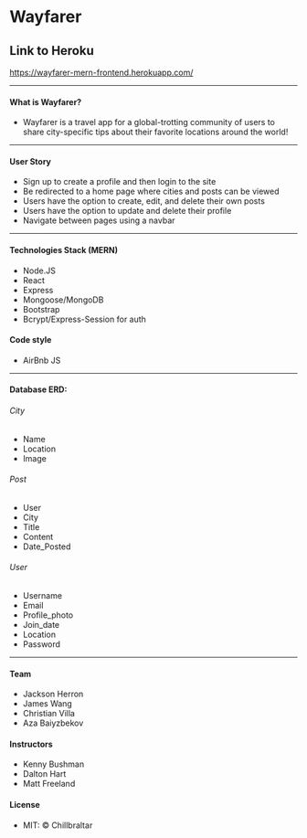 # Wayfarer

## Link to Heroku
https://wayfarer-mern-frontend.herokuapp.com/

-------------------------------------------
#### What is Wayfarer?

- Wayfarer is a travel app for a global-trotting community of users to share city-specific tips about their favorite locations around the world!

-----------------------------------------------------------------------------------
#### User Story
- Sign up to create a profile and then login to the site
- Be redirected to a home page where cities and posts can be viewed
- Users have the option to create, edit, and delete their own posts
- Users have the option to update and delete their profile
- Navigate between pages using a navbar

-------------------------------------------

#### Technologies Stack (MERN)
- Node.JS
- React
- Express
- Mongoose/MongoDB
- Bootstrap
- Bcrypt/Express-Session for auth

#### Code style
- AirBnb JS

----------------------------------------------------------------------------

#### Database ERD:                                   

###### City
- Name 
- Location 
- Image

###### Post 
- User 
- City
- Title
- Content 
- Date_Posted

###### User
- Username
- Email 
- Profile_photo 
- Join_date
- Location
- Password

-------------------------------------------------------------------------------------------

#### Team
- Jackson Herron
- James Wang
- Christian Villa
- Aza Baiyzbekov

#### Instructors
- Kenny Bushman
- Dalton Hart
- Matt Freeland

#### License
- MIT: © Chillbraltar







